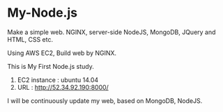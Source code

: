 # My-Node.js
Make a simple web. NGINX, server-side NodeJS, MongoDB, JQuery and HTML, CSS etc.

Using AWS EC2, Build web by NGINX. 

This is My First Node.js study.
1) EC2 instance : ubuntu 14.04
2) URL : http://52.34.92.190:8000/

I will be continuously update my web, based on MongoDB, NodeJS.
